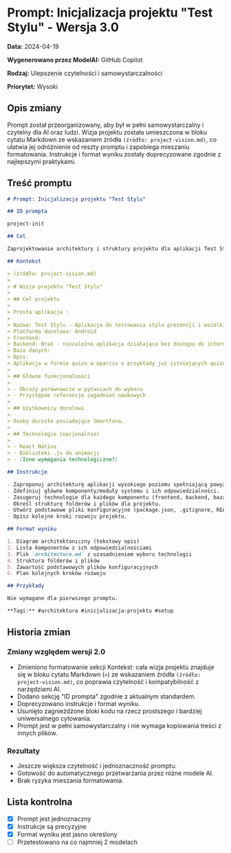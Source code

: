 # Prompt: Inicjalizacja projektu "Test Stylu" - Wersja 3.0

**Data:** 2024-04-19

**Wygenerowano przez ModelAI:** GitHub Copilot

**Rodzaj:** Ulepszenie czytelności i samowystarczalności

**Priorytet:** Wysoki

## Opis zmiany

Prompt został przeorganizowany, aby był w pełni samowystarczalny i czytelny dla AI oraz ludzi. Wizja projektu została umieszczona w bloku cytatu Markdown ze wskazaniem źródła `(źródło: project-vision.md)`, co ułatwia jej odróżnienie od reszty promptu i zapobiega mieszaniu formatowania. Instrukcje i format wyniku zostały doprecyzowane zgodnie z najlepszymi praktykami.

## Treść promptu

```markdown
# Prompt: Inicjalizacja projektu "Test Stylu"

## ID prompta

project-init

## Cel

Zaprojektowanie architektury i struktury projektu dla aplikacji Test Stylu.

## Kontekst

> (źródło: project-vision.md)
>
> # Wizja projektu "Test Stylu"
>
> ## Cel projektu
>
> Prosta aplikacja :
>
> Nazwa: Test Stylu - Aplikacja do testowania stylu prezencji i wszelkich gustów  
> Platforma docelowa: Android  
> Frontend:  
> Backend: Brak - niezależna aplikacja działająca bez dostępu do internetu  
> Baza danych:  
> Opis:  
> Aplikacja w formie quizu w oparciu o przykłady już istniejących quizów tego typu w internecie oraz dostępne badania naukowe i wiedzę na temat ludzkiego stylu i gustu.
>
> ## Główne funkcjonalności
>
> - Obrazy porównawcze w pytaniach do wyboru
> - Przystępne referencje zagadnień naukowych
>
> ## Użytkownicy docelowi
>
> Osoby dorosłe posiadające Smartfona.
>
> ## Technologie (opcjonalnie)
>
> - React Native
> - Biblioteki .js do animacji
> - [Inne wymagania technologiczne?]

## Instrukcje

- Zaproponuj architekturę aplikacji wysokiego poziomu spełniającą powyższe wymagania.
- Zdefiniuj główne komponenty/moduły systemu i ich odpowiedzialności.
- Zasugeruj technologie dla każdego komponentu (frontend, backend, baza danych, itp.).
- Określ strukturę folderów i plików dla projektu.
- Utwórz podstawowe pliki konfiguracyjne (package.json, .gitignore, README.md).
- Opisz kolejne kroki rozwoju projektu.

## Format wyniku

1. Diagram architektoniczny (tekstowy opis)
2. Lista komponentów z ich odpowiedzialnościami
3. Plik `architecture.md` z uzasadnieniem wyboru technologii
4. Struktura folderów i plików
5. Zawartość podstawowych plików konfiguracyjnych
6. Plan kolejnych kroków rozwoju

## Przykłady

Nie wymagane dla pierwszego promptu.

**Tagi:** #architektura #inicjalizacja-projektu #setup
```

## Historia zmian

### Zmiany względem wersji 2.0

- Zmieniono formatowanie sekcji Kontekst: cała wizja projektu znajduje się w bloku cytatu Markdown (`>`) ze wskazaniem źródła `(źródło: project-vision.md)`, co poprawia czytelność i kompatybilność z narzędziami AI.
- Dodano sekcję "ID prompta" zgodnie z aktualnym standardem.
- Doprecyzowano instrukcje i format wyniku.
- Usunięto zagnieżdżone bloki kodu na rzecz prostszego i bardziej uniwersalnego cytowania.
- Prompt jest w pełni samowystarczalny i nie wymaga kopiowania treści z innych plików.

### Rezultaty

- Jeszcze większa czytelność i jednoznaczność promptu.
- Gotowość do automatycznego przetwarzania przez różne modele AI.
- Brak ryzyka mieszania formatowania.

## Lista kontrolna

- [x] Prompt jest jednoznaczny
- [x] Instrukcje są precyzyjne
- [x] Format wyniku jest jasno określony
- [ ] Przetestowano na co najmniej 2 modelach
